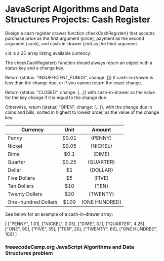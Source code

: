 # JavaScript Algorithms and Data Structures Projects: Cash Register


Design a cash register drawer function checkCashRegister() that accepts purchase price as the first argument (price), payment as the second argument (cash), and cash-in-drawer (cid) as the third argument.

cid is a 2D array listing available currency.

The checkCashRegister() function should always return an object with a status key and a change key.

Return {status: "INSUFFICIENT_FUNDS", change: []} if cash-in-drawer is less than the change due, or if you cannot return the exact change.

Return {status: "CLOSED", change: [...]} with cash-in-drawer as the value for the key change if it is equal to the change due.

Otherwise, return {status: "OPEN", change: [...]}, with the change due in coins and bills, sorted in highest to lowest order, as the value of the change key.

|Currency |Unit	|Amount|
|---------|:---:|:----:|
|Penny	|$0.01 |(PENNY)|
|Nickel	|$0.05 |(NICKEL)|
|Dime	|$0.1 |(DIME)|
|Quarter	|$0.25 |(QUARTER)|
|Dollar	|$1 |(DOLLAR)|
|Five Dollars	|$5 |(FIVE)|
|Ten Dollars	|$10 |(TEN)|
|Twenty Dollars	|$20 |(TWENTY)|
|One-hundred Dollars	|$100 |(ONE HUNDRED)|
See below for an example of a cash-in-drawer array:

[
  ["PENNY", 1.01],
  ["NICKEL", 2.05],
  ["DIME", 3.1],
  ["QUARTER", 4.25],
  ["ONE", 90],
  ["FIVE", 55],
  ["TEN", 20],
  ["TWENTY", 60],
  ["ONE HUNDRED", 100]
]

### freeecodeCamp.org JavaScript Algorithms and Data Structures problem
